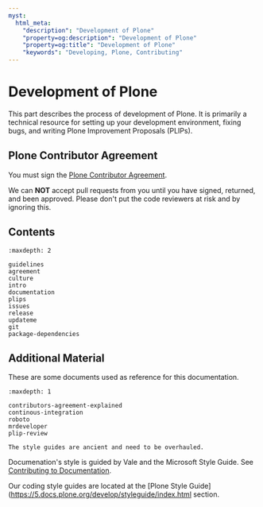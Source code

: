 ```yaml
---
myst:
  html_meta:
    "description": "Development of Plone"
    "property=og:description": "Development of Plone"
    "property=og:title": "Development of Plone"
    "keywords": "Developing, Plone, Contributing"
---
```


# Development of Plone

This part describes the process of development of Plone.
It is primarily a technical resource for setting up your development environment, fixing bugs, and writing Plone Improvement Proposals (PLIPs).


## Plone Contributor Agreement

You must sign the [Plone Contributor Agreement](https://plone.org/foundation/contributors-agreement).

We can **NOT** accept pull requests from you until you have signed, returned, and been approved.
Please don't put the code reviewers at risk and by ignoring this.


## Contents

```{toctree}
:maxdepth: 2

guidelines
agreement
culture
intro
documentation
plips
issues
release
updateme
git
package-dependencies
```


## Additional Material

These are some documents used as reference for this documentation.

```{toctree}
:maxdepth: 1

contributors-agreement-explained
continous-integration
roboto
mrdeveloper
plip-review
```

```{todo}
The style guides are ancient and need to be overhauled.
```

Documenation's style is guided by Vale and the Microsoft Style Guide.
See [Contributing to Documentation](https://6.docs.plone.org/contributing/index.html#).

Our coding style guides are located at the [Plone Style Guide](https://5.docs.plone.org/develop/styleguide/index.html section.
